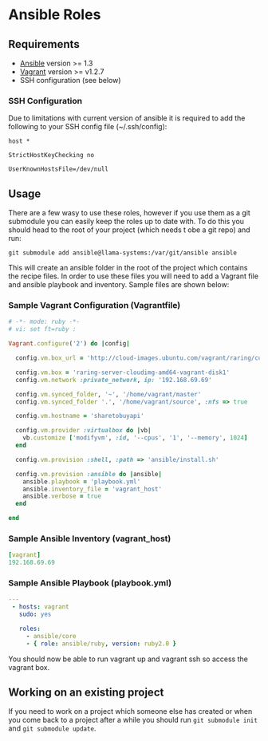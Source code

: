 # Ansible Roles

## Requirements
+ [Ansible](http://www.ansibleworks.com/) version >= 1.3
+ [Vagrant](http://www.vagrantup.com/) version >= v1.2.7
+ SSH configuration (see below)

### SSH Configuration
Due to limitations with current version of ansible it is required to add the
following to your SSH config file (~/.ssh/config): 

`host *`

`StrictHostKeyChecking no`

`UserKnownHostsFile=/dev/null`

## Usage
There are a few wasy to use these roles, however if you use them as a git submodule you can easily keep the roles up to date with.  To do this you should head to the root of your project (which needs t obe a git repo) and run:

`git submodule add ansible@llama-systems:/var/git/ansible ansible`

This will create an ansible folder in the root of the project which contains the recipe files.  In order to use these files you will need to add a Vagrant file and ansible playbook and inventory.  Sample files are shown below:

### Sample Vagrant Configuration (Vagrantfile)

```ruby
# -*- mode: ruby -*-
# vi: set ft=ruby :

Vagrant.configure('2') do |config|

  config.vm.box_url = 'http://cloud-images.ubuntu.com/vagrant/raring/current/raring-server-cloudimg-amd64-vagrant-disk1.box'

  config.vm.box = 'raring-server-cloudimg-amd64-vagrant-disk1'
  config.vm.network :private_network, ip: '192.168.69.69'

  config.vm.synced_folder, '~', '/home/vagrant/master'
  config.vm.synced_folder '.', '/home/vagrant/source', :nfs => true

  config.vm.hostname = 'sharetobuyapi'

  config.vm.provider :virtualbox do |vb|
    vb.customize ['modifyvm', :id, '--cpus', '1', '--memory', 1024]
  end

  config.vm.provision :shell, :path => 'ansible/install.sh'

  config.vm.provision :ansible do |ansible|
    ansible.playbook = 'playbook.yml'
    ansible.inventory_file = 'vagrant_host'
    ansible.verbose = true
  end

end
```

### Sample Ansible Inventory (vagrant_host)
```yaml
[vagrant]
192.168.69.69
```

### Sample Ansible Playbook (playbook.yml)
```yaml
---
 - hosts: vagrant
   sudo: yes

   roles:
     - ansible/core
     - { role: ansible/ruby, version: ruby2.0 }

```

You should now be able to run vagrant up and vagrant ssh so access the vagrant box.

## Working on an existing project
If you need to work on a project which someone else has created or when you come back to a project after a while you should run `git submodule init ` and `git submodule update`.
